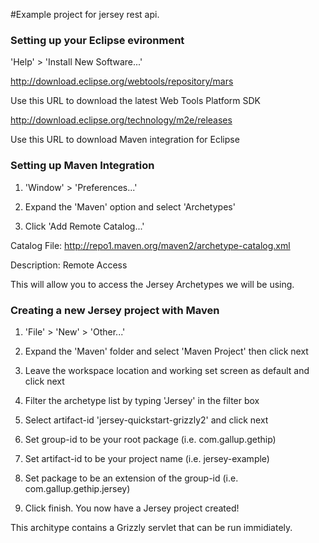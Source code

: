 #Example project for jersey rest api.

### Setting up your Eclipse evironment

'Help' > 'Install New Software...'

http://download.eclipse.org/webtools/repository/mars

Use this URL to download the latest Web Tools Platform SDK

http://download.eclipse.org/technology/m2e/releases

Use this URL to download Maven integration for Eclipse

### Setting up Maven Integration

1. 'Window' > 'Preferences...'

2. Expand the 'Maven' option and select 'Archetypes'

3. Click 'Add Remote Catalog...'

Catalog File:
http://repo1.maven.org/maven2/archetype-catalog.xml

Description:
Remote Access

This will allow you to access the Jersey Archetypes we will be using.

### Creating a new Jersey project with Maven

1. 'File' > 'New' > 'Other...'

2. Expand the 'Maven' folder and select 'Maven Project' then click next

3. Leave the workspace location and working set screen as default and click next

4. Filter the archetype list by typing 'Jersey' in the filter box

5. Select artifact-id 'jersey-quickstart-grizzly2' and click next

6. Set group-id to be your root package (i.e. com.gallup.gethip)

7. Set artifact-id to be your project name (i.e. jersey-example)

8. Set package to be an extension of the group-id (i.e. com.gallup.gethip.jersey)

9. Click finish. You now have a Jersey project created!

This architype contains a Grizzly servlet that can be run immidiately.


